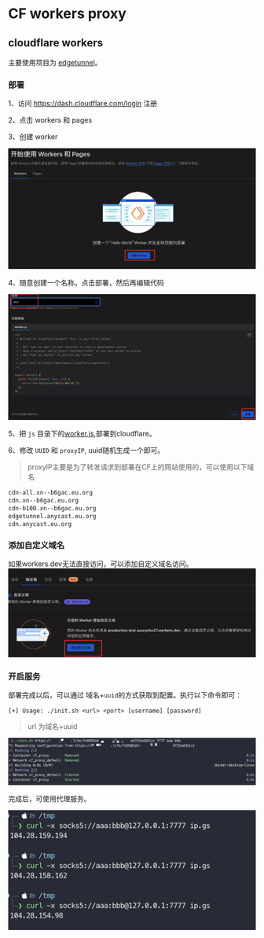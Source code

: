 # CF workers proxy
## cloudflare workers
主要使用项目为 [edgetunnel](https://github.com/zizifn/edgetunnel)。

### 部署

1、访问 https://dash.cloudflare.com/login 注册

2、点击 workers 和 pages

3、创建 worker

![Alt text](assets/image.png)

4、随意创建一个名称，点击部署，然后再编辑代码

![Alt text](assets/image-1.png)

5、把 `js` 目录下的[worker.js](./js/worker.js),部署到cloudflare。

6、修改 `UUID` 和 `proxyIP`, uuid随机生成一个即可。

>proxyIP主要是为了转发请求到部署在CF上的网站使用的，可以使用以下域名

```
cdn-all.xn--b6gac.eu.org 
cdn.xn--b6gac.eu.org 
cdn-b100.xn--b6gac.eu.org 
edgetunnel.anycast.eu.org 
cdn.anycast.eu.org
```

### 添加自定义域名
如果workers.dev无法直接访问，可以添加自定义域名访问。
![Alt text](assets/image-2.png)

### 开启服务
部署完成以后，可以通过 域名+`uuid`的方式获取到配置。执行以下命令即可：
```
[+] Usage: ./init.sh <url> <port> [username] [password]
```
>url 为域名+uuid

![Alt text](assets/image-3.png)

完成后，可使用代理服务。


![Alt text](assets/image-4.png)